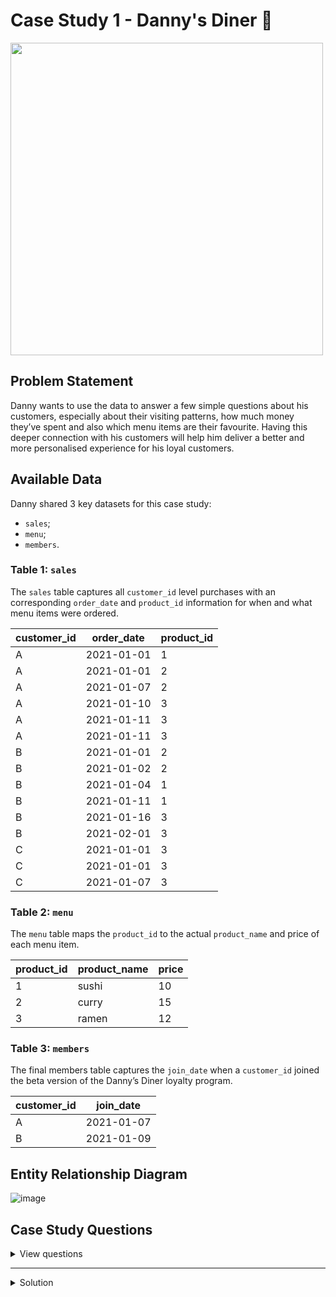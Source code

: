 # Case Study 1 - Danny's Diner :rice:

<img src="https://8weeksqlchallenge.com/images/case-study-designs/1.png" width="500">

## Problem Statement
Danny wants to use the data to answer a few simple questions about his customers, especially about their visiting patterns, how much money they’ve spent and also which menu items are their favourite. Having this deeper connection with his customers will help him deliver a better and more personalised experience for his loyal customers.

## Available Data

Danny shared 3 key datasets for this case study:
- `sales`;
- `menu`;
- `members`.

### Table 1: `sales`

The `sales` table captures all `customer_id` level purchases with an corresponding `order_date` and `product_id` information for when and what menu items were ordered.

| customer_id | order_date | product_id |
|-------------|------------|------------|
| A           | 2021-01-01 | 1          |
| A           | 2021-01-01 | 2          |
| A           | 2021-01-07 | 2          |
| A           | 2021-01-10 | 3          |
| A           | 2021-01-11 | 3          |
| A           | 2021-01-11 | 3          |
| B           | 2021-01-01 | 2          |
| B           | 2021-01-02 | 2          |
| B           | 2021-01-04 | 1          |
| B           | 2021-01-11 | 1          |
| B           | 2021-01-16 | 3          |
| B           | 2021-02-01 | 3          |
| C           | 2021-01-01 | 3          |
| C           | 2021-01-01 | 3          |
| C           | 2021-01-07 | 3          |

### Table 2: `menu`

The `menu` table maps the `product_id` to the actual `product_name` and price of each menu item.

| product_id | product_name | price |
|------------|--------------|-------|
| 1          | sushi        | 10    |
| 2          | curry        | 15    |
| 3          | ramen        | 12    |

### Table 3: `members`

The final members table captures the `join_date` when a `customer_id` joined the beta version of the Danny’s Diner loyalty program.

| customer_id | join_date  |
|-------------|------------|
| A           | 2021-01-07 |
| B           | 2021-01-09 |

## Entity Relationship Diagram

![image](https://user-images.githubusercontent.com/81607668/127271130-dca9aedd-4ca9-4ed8-b6ec-1e1920dca4a8.png)

## Case Study Questions

<details>
<summary>
View questions
</summary>

1. What is the total amount each customer spent at the restaurant?
2. How many days has each customer visited the restaurant?
3. What was the first item from the menu purchased by each customer?
4. What is the most purchased item on the menu and how many times was it purchased by all customers?
5. Which item was the most popular for each customer?
6. Which item was purchased first by the customer after they became a member?
7. Which item was purchased just before the customer became a member?
10. What is the total items and amount spent for each member before they became a member?
11. If each $1 spent equates to 10 points and sushi has a 2x points multiplier - how many points would each customer have?
12. In the first week after a customer joins the program (including their join date) they earn 2x points on all items, not just sushi - how many points do customer A and B have at the end of January?
</details>

***

<details>
    <summary>Solution </summary>

#### 1. What is the total amount each customer spent at the restaurant?

````sql
select s.customer_id , sum(m.price) as total_amount_spent
from dannys_diner.sales s inner join dannys_diner.menu m on s.product_id = m.product_id
group by s.customer_id 
order by sum(m.price) DESC
  ````

| customer_id | total_spent |
| ----------- | ----------- |
| A           | 76          |
| B           | 74          |
| C           | 36          |

---
#### 2. How many days has each customer visited the restaurant?

````sql
select customer_id, count(distinct order_date) as num_of_days_visited
from dannys_diner.sales 
group by customer_id
  ````
  
| customer_id | num_days_of_visited |
| ----------- | ------------------- |
| A           | 4                   |
| B           | 6                   |
| C           | 2                   |

---

#### 3. What was the first item from the menu purchased by each customer?

To get the first item we need to rank the items ordered by each customer in a temporary table using `WITH` statement. 

After we have those ranks, we can select the rows with the rank = 1. 

````sql
with item_rank_by_order_date as (
select s.customer_id, s.product_id, m.product_name, dense_rank() over(partition by s.customer_id order by s.order_date) as rnk
from dannys_diner.sales s inner join dannys_diner.menu m 
on s.product_id = m.product_id)

select customer_id, product_name 
from item_rank_by_order_date
where rnk=1
````  
| customer_id | product_name |
| ----------- | ------------ |
| A           | sushi        |
| A           | curry        |
| B           | curry        |
| C           | ramen        |
| C           | ramen        |

---
 
  
The first purchase for customer A was :sushi

The first purchase for customer B was :curry:

The first (and the only) purchase for customer C was :ramen:

#### 4. What is the most purchased item on the menu and how many times was it purchased by all customers?

````sql
select product_id, count(*) from dannys_diner.sales
group by product_id
  ````
| product_id   | count                   |
| ------------ | ----------------------- |
| 3            | 8                       |
| 2            | 4                       |
| 1            | 3                       |


---
 
The most purchased item on the menu was :ramen:, it was purchased 8 times in total

#### 5. Which item was the most popular for each customer?

Let's look at all the results sorted by purchase frequency:

````sql
SET
  search_path = dannys_diner;
SELECT
  customer_id,
  product_name,
  COUNT(product_name) AS total_purchase_quantity
FROM
  sales AS s
  INNER JOIN menu AS m ON s.product_id = m.product_id
GROUP BY
  customer_id,
  product_name
ORDER BY
  total_purchase_quantity DESC
````

| customer_id | product_name | total_purchase_quantity |
| ----------- | ------------ | ----------------------- |
| C           | ramen        | 3                       |
| A           | ramen        | 3                       |
| B           | curry        | 2                       |
| B           | sushi        | 2                       |
| B           | ramen        | 2                       |
| A           | curry        | 2                       |
| A           | sushi        | 1                       |

---

 
The most popular item for customer A was :ramen:, they purchased it 3 times

The most popular item for customer B was :curry:, :ramen: and :sushi:, they purchased each dish 2 times

The most popular item for customer C was :ramen:, they purchased it 3 times

#### 6. Which item was purchased first by the customer after they became a member?

Let's consider that if the purchase date matches the membership date, then the purchase made on this date, was the first customer's purchase as a member. 
It means that we need to include this date in the WHERE statement.

````sql
WITH member_sales_cte AS 
(
 SELECT s.customer_id, m.join_date, s.order_date,   s.product_id,
         DENSE_RANK() OVER(PARTITION BY s.customer_id
  ORDER BY s.order_date) AS rank
     FROM dannys_diner.sales AS s
 JOIN dannys_diner.members AS m
  ON s.customer_id = m.customer_id
 WHERE s.order_date >= m.join_date
)

SELECT s.customer_id,m.join_date, s.order_date, m2.product_name 
FROM member_sales_cte AS s
JOIN dannys_diner.menu AS m2
 ON s.product_id = m2.product_id
WHERE rank = 1;
  ````

| customer_id | join_date  | order_date | product_name |
| ----------- | ---------- | ---------- | ------------ |
| A           | 2021-01-07 | 2021-01-07 | curry        |
| B           | 2021-01-09 | 2021-01-11 | sushi        |

---

#### 7. Which item was purchased just before the customer became a member?

Customer A purchased their membership on January, 7 - and they placed an order that day. 
We do not have time and therefore can not say exactly if this purchase was made before of after they became a member. 
Let's consider that if the purchase date matches the membership date, then the purchase made on this date, was the first customer's purchase as a member. 
It means that we need to exclude this date in the `WHERE` statement.

````sql
with customer_purchase_before_join_date as(select s.customer_id, m.join_date, s.product_id, s.order_date,
dense_rank() over(partition by s.customer_id order by s.order_date DESC) as rnk
from dannys_diner.sales s join dannys_diner.members m 
on m.customer_id = s.customer_id 
where s.order_date < m.join_date)

select customer_id,join_date, order_date , t2.product_name
from customer_purchase_before_join_date t1
join dannys_diner.menu t2
on t1.product_id=t2.product_id
where rnk =1
  ````

| customer_id | join_date  | order_date | product_name |
| ----------- | ---------- | ---------- | ------------ |
| B           | 2021-01-09 | 2021-01-04 | sushi        |
| A           | 2021-01-07 | 2021-01-01 | sushi        |
| A           | 2021-01-07 | 2021-01-01 | curry        |


---

Customer A purchased two items on January, 1 - the date before they became a member. 
We need more information to tell exactly what item was purchased before they became a member: order number or purchase time. I am keeping two items in the list for now.

Customer B purchased :sushi: on 2021-01-04

Customer A purchased :curry: and :sushi: on 2021-01-01

#### 8. What is the total items and amount spent for each member before they became a member?

Let's consider that if the purchase date matches the membership date, then the purchase made on this date, was the first customer's purchase as a member. 
It means that we need to exclude this date in the WHERE statement.

````sql
select mem.customer_id, count(distinct m.product_id) , sum(price) as amount_spent_before_joining
from dannys_diner.menu m join dannys_diner.sales s
on m.product_id = s.product_id
inner join dannys_diner.members mem 
on mem.customer_id = s.customer_id
where s.order_date < mem.join_date 
group by mem.customer_id
  ````

| customer_id | count                 | amount_spent_before_joining |
| ----------- | --------------------- | --------------------------- |
| A           | 2                     | 25                          |
| B           | 3                     | 40                          |

---

#### 9. If each $1 spent equates to 10 points and sushi has a 2x points multiplier - how many points would each customer have?

````sql
select s.customer_id , 
Sum(case 
  when 
    m.product_name ='sushi' then m.price *10 * 2 
    else m.price * 10 
END) as points
from dannys_diner.menu m inner join dannys_diner.sales s 
on m.product_id = s.product_id
group by s.customer_id
  ````

| customer_id | points |
| ----------- | ------ |
| B           | 940    |
| C           | 360    |
| A           | 860    |

---

#### 10. In the first week after a customer joins the program (including their join date) they earn 2x points on all items, not just sushi - how many points do customer A and B have at the end of January?

First we need to count points as usual: 10 points for each dollar spent on :curry: and :ramen: and 20 points for each dollar spent on :sushi:. 
We add this calculation to the `CTE` using `WITH` statement. Next we use this `CTE` to add extra 10 points for all the purchases of :curry: and :ramen: made by customers on the first week of their membership and return the sum of new points. The points for :sushi: remain the same - 20 points.

````sql
SET
  search_path = dannys_diner;
WITH count_points AS (
    SELECT
      s.customer_id,
      order_date,
      join_date,
      product_name,
      SUM(point) AS point
    FROM
      sales AS s
      JOIN (
        SELECT
          product_id,
          product_name,
          CASE
            WHEN product_name = 'sushi' THEN price * 20
            ELSE price * 10
          END AS point
        FROM
          menu AS m
      ) AS p ON s.product_id = p.product_id
      JOIN members AS mm ON s.customer_id = mm.customer_id
    GROUP BY
      s.customer_id,
      order_date,
      join_date,
      product_name,
      point
  )
SELECT
  customer_id,
  SUM(
    CASE
      WHEN order_date >= join_date
      AND order_date < join_date + (7 * INTERVAL '1 day')
      AND product_name != 'sushi' THEN point * 2
      ELSE point
    END
  ) AS new_points
FROM
  count_points
WHERE
  DATE_PART('month', order_date) = 1
GROUP BY
  1
ORDER BY
  1
  ````

| customer_id | new_points |
| ----------- | ---------- |
| A           | 1370       |
| B           | 820        |

---

Customer A at the end of January would have 1370 points

Customer B at the end of January would have 820 points*** and 0 benefits from their first week membership

## Bonus Questions

### Join  and Rank All The Things

````sql
with cte as (select s.customer_id, s.order_date, m.product_name , m.price,
case when s.order_date < mem.join_date then 'N'
else 'Y'
END as member
from dannys_diner.sales s inner join dannys_diner.menu m 
on s.product_id = m.product_id
inner join dannys_diner.members mem 
on mem.customer_id = s.customer_id
order by s.customer_id, s.order_date)

select *, case when member='N' then NULL
else dense_rank() over (partition by customer_id,member order by order_date)
end as ranking
from cte
````

| customer_id | order_date | product_name | price | member | ranking  |
| ----------- | ---------- | ------------ | ----- | ------ | -------- |
| A           | 2021-01-01 | curry        | 15    | N      | null     |
| A           | 2021-01-01 | sushi        | 10    | N      | null     |
| A           | 2021-01-07 | curry        | 15    | Y      | 1        |
| A           | 2021-01-10 | ramen        | 12    | Y      | 2        |
| A           | 2021-01-11 | ramen        | 12    | Y      | 3        |
| A           | 2021-01-11 | ramen        | 12    | Y      | 3        |
| B           | 2021-01-01 | curry        | 15    | N      | null     |
| B           | 2021-01-02 | curry        | 15    | N      | null     |
| B           | 2021-01-04 | sushi        | 10    | N      | null     |
| B           | 2021-01-11 | sushi        | 10    | Y      | 1        | 
| B           | 2021-01-16 | ramen        | 12    | Y      | 2        |
| B           | 2021-02-01 | ramen        | 12    | Y      | 3        |
| C           | 2021-01-01 | ramen        | 12    | N      | null     |
| C           | 2021-01-01 | ramen        | 12    | N      | null     |
| C           | 2021-01-07 | ramen        | 12    | N      | null     |

---

</details>